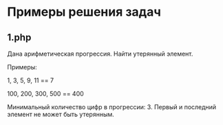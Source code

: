 Примеры решения задач
===========

## 1.php

Дана арифметическая прогрессия. Найти утерянный элемент. 

Примеры: 

1, 3, 5, 9, 11  ==  7 

100, 200, 300, 500  ==  400 

Минимальный количество цифр в прогрессии: 3.
Первый и последний элемент не может быть утерянным.
